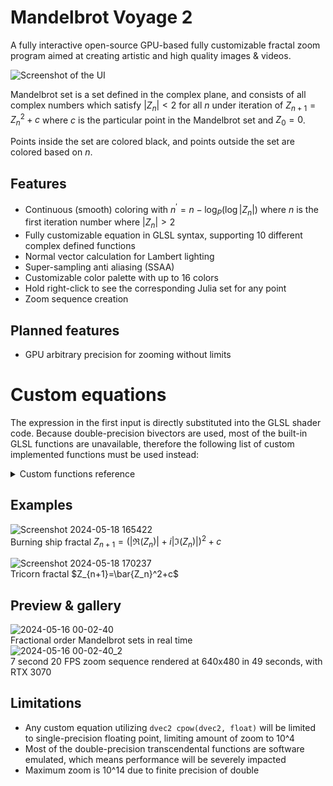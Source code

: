 # Mandelbrot Voyage 2
A fully interactive open-source GPU-based fully customizable fractal zoom program aimed at creating artistic and high quality images & videos.

![Screenshot of the UI](https://github.com/Yilmaz4/MV2/assets/77583632/d8a478c7-7a6f-42c0-b0f2-89a93d4702dc)

Mandelbrot set is a set defined in the complex plane, and consists of all complex numbers which satisfy $|Z_n| < 2$ for all $n$ under iteration of $Z_{n+1}=Z_n^2+c$ where $c$ is the particular point in the Mandelbrot set and $Z_0=0$.

Points inside the set are colored black, and points outside the set are colored based on $n$.

## Features
- Continuous (smooth) coloring with $n^{\prime}=n-\log_P\left(\log|Z_n|\right)$ where $n$ is the first iteration number where $|Z_n| > 2$
- Fully customizable equation in GLSL syntax, supporting 10 different complex defined functions
- Normal vector calculation for Lambert lighting
- Super-sampling anti aliasing (SSAA)
- Customizable color palette with up to 16 colors
- Hold right-click to see the corresponding Julia set for any point
- Zoom sequence creation

## Planned features
- GPU arbitrary precision for zooming without limits

# Custom equations
The expression in the first input is directly substituted into the GLSL shader code. Because double-precision bivectors are used, most of the built-in GLSL functions are unavailable, therefore the following list of custom implemented functions must be used instead:

<details>
<summary>Custom functions reference</summary>

### Double-precision transcendental functions
| Function | Definition |
| --- | --- |
`double atan2(double, double)` | $\tan^{-1}(x/y)$ |
`double dsin(double)` | $\sin(x)$ |
`double dcos(double)` | $\cos(x)$ |
`double dlog(double)` | $\ln(x)$ |
`double dexp(double)` | $e^x$ |
`double dpow(double, double)` | $x^y$ |

### Complex-defined double-precision functions
| Function | Definition |
| --- | --- |
`dvec2 cexp(dvec2)` | $e^z $|
`dvec2 cconj(dvec2)` | $\bar{z} $|
`double carg(dvec2)` | $\arg{(z)}$|
`dvec2 cmultiply(dvec2, dvec2)` | $z\cdot w$|
`dvec2 cdivide(dvec2, dvec2)` | $\{z}/{w} $|
`dvec2 clog(dvec2)` | $\ln{(z)}$ |
`dvec2 cpow(dvec2, float)` | $z^x, x \in \mathbb{R}$|
`dvec2 cpow(dvec2, dvec2)` | $z^w, w \in \mathbb{C}$|
`dvec2 csin(dvec2)` | $\sin(z)$|
`dvec2 ccos(dvec2)` | $\cos(z)$|

</details>

## Examples
![Screenshot 2024-05-18 165422](https://github.com/Yilmaz4/MV2/assets/77583632/d9fb9d98-52c5-44bc-aeed-2c875a807411)\
Burning ship fractal $Z_{n+1}=(|\Re(Z_n)| + i|\Im(Z_n)|)^2+c$

![Screenshot 2024-05-18 170237](https://github.com/Yilmaz4/MV2/assets/77583632/6798c9d6-5fcc-4fb8-b767-88d4f29863f0)\
Tricorn fractal $Z_{n+1}=\bar{Z_n}^2+c$

## Preview & gallery
![2024-05-16 00-02-40](https://github.com/Yilmaz4/MV2/assets/77583632/62a251ba-33af-4b81-8e86-50531adbc114)\
Fractional order Mandelbrot sets in real time\
![2024-05-16 00-02-40_2](https://github.com/Yilmaz4/MV2/assets/77583632/10c6e49f-1dd6-4937-9d55-b0eeb6a8e5f5)\
7 second 20 FPS zoom sequence rendered at 640x480 in 49 seconds, with RTX 3070

## Limitations
- Any custom equation utilizing `dvec2 cpow(dvec2, float)` will be limited to single-precision floating point, limiting amount of zoom to 10^4
- Most of the double-precision transcendental functions are software emulated, which means performance will be severely impacted
- Maximum zoom is 10^14 due to finite precision of double

